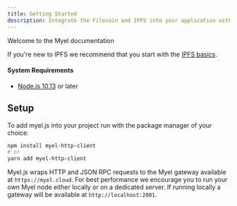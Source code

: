 ```yaml
---
title: Getting Started
description: Integrate the Filecoin and IPFS into your application with the Myel CDN.
---
```


Welcome to the Myel documentation

If you're new to IPFS we recommend that you start with the [IPFS basics](https://docs.ipfs.io/concepts/what-is-ipfs/).

#### System Requirements

- [Node.js 10.13](https://nodejs.org) or later

## Setup

To add myel.js into your project run with the package manager of your choice:

```bash
npm install myel-http-client
# or
yarn add myel-http-client
```

Myel.js wraps HTTP and JSON RPC requests to the Myel gateway available at `https://myel.cloud`. For best performance we encourage you to run your own Myel node either locally or on a dedicated server. If running locally a gateway will be available at `http://localhost:2001`.



